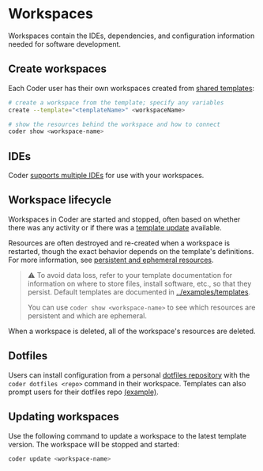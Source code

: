 # Workspaces

Workspaces contain the IDEs, dependencies, and configuration information needed
for software development.

## Create workspaces

Each Coder user has their own workspaces created from [shared
templates](./templates.md):

```sh
# create a workspace from the template; specify any variables
create --template="<templateName>" <workspaceName>

# show the resources behind the workspace and how to connect
coder show <workspace-name>
```

## IDEs

Coder [supports multiple IDEs](/workspaces/ides.md) for use with your workspaces.

## Workspace lifecycle

Workspaces in Coder are started and stopped, often based on whether there was
any activity or if there was a [template
update](./templates.md#manage-templates) available.

Resources are often destroyed and re-created when a workspace is restarted,
though the exact behavior depends on the template's definitions. For more
information, see [persistent and ephemeral
resources](./templates.md#persistent-and-ephemeral-resources).

> ⚠️ To avoid data loss, refer to your template documentation for information on
> where to store files, install software, etc., so that they persist. Default
> templates are documented in [../examples/templates](../examples/templates/).
>
> You can use `coder show <workspace-name>` to see which resources are
> persistent and which are ephemeral.

When a workspace is deleted, all of the workspace's resources are deleted.

## Dotfiles

Users can install configuration from a personal [dotfiles
repository](https://dotfiles.github.io) with the `coder dotfiles <repo>` command
in their workspace. Templates can also prompt users for their dotfiles repo
[(example)](../examples/templates/docker-with-dotfiles/README.md#how-it-works).

## Updating workspaces

Use the following command to update a workspace to the latest template version.
The workspace will be stopped and started:

```sh
coder update <workspace-name>
```
